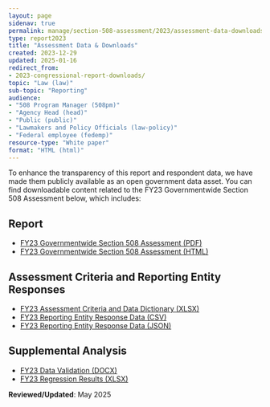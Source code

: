```yaml
---
layout: page
sidenav: true
permalink: manage/section-508-assessment/2023/assessment-data-downloads/
type: report2023
title: "Assessment Data & Downloads"
created: 2023-12-29
updated: 2025-01-16
redirect_from:
- 2023-congressional-report-downloads/
topic: "Law (law)"
sub-topic: "Reporting"
audience:
- "508 Program Manager (508pm)"
- "Agency Head (head)"
- "Public (public)"
- "Lawmakers and Policy Officials (law-policy)"
- "Federal employee (fedemp)"
resource-type: "White paper"
format: "HTML (html)"
---
```

To enhance the transparency of this report and respondent data, we have made them publicly available as an open government data asset. You can find downloadable content related to the FY23 Governmentwide Section 508 Assessment below, which includes:

## Report

* <a href="https://assets.section508.gov/assets/files/assessment/2023/FY%2023%20Governmentwide%20Section%20508%20Assessment%20Report.pdf" target="_blank" class="usa-link--external">FY23 Governmentwide Section 508 Assessment (PDF)</a>
* <a href="manage/section-508-assessment/2023/message-from-gsa-administrator/">FY23 Governmentwide Section 508 Assessment (HTML)</a>


## Assessment Criteria and Reporting Entity Responses
 * <a href="https://assets.section508.gov/assets/files/assessment/2023/FY23%20Governmentwide%20Section%20508%20Assessment%20Data%20Dictionary%20Excel.xlsx" target="_blank" class="usa-link--external">FY23 Assessment Criteria and Data Dictionary (XLSX)</a>
* <a href="https://assets.section508.gov/assets/files/assessment/2023/Reporting%20Entity%20Response%20Data%20for%20FY23%20Government-wide%20Section%20508%20Assessment.csv" target="_blank" class="usa-link--external">FY23 Reporting Entity Response Data (CSV)</a>
* <a href="https://assets.section508.gov/assets/files/assessment/2023/Reporting+Entity+Response+Data+JSON+for+FY23+Government-wide+Section+508+Assessment.json" target="_blank" class="usa-link--external">FY23 Reporting Entity Response Data (JSON)</a>

## Supplemental Analysis 

* <a href="https://assets.section508.gov/assets/files/assessment/2023/Data%20Validation%20for%20FY23%20Governmentwide%20Annual%20Assessment.docx" target="_blank" class="usa-link--external">FY23 Data Validation (DOCX)</a>
* <a href="https://assets.section508.gov/assets/files/assessment/2023/Regression%20Results%20for%20FY23%20Governmentwide%20Section%20508%20Assessment.xlsx" target="_blank" class="usa-link--external">FY23 Regression Results (XLSX)</a>


**Reviewed/Updated**: May 2025
